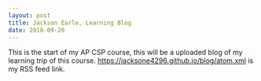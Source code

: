 ```yaml
---
layout: post
title: Jackson Earle, Learning Blog
date: 2018-09-20
---
```


This is the start of my AP CSP course, this will be a uploaded blog of my learning trip of this course. https://jacksone4296.github.io/blog/atom.xml is my RSS feed link.
